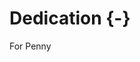 
Dedication {-}
========================================================================

For Penny


